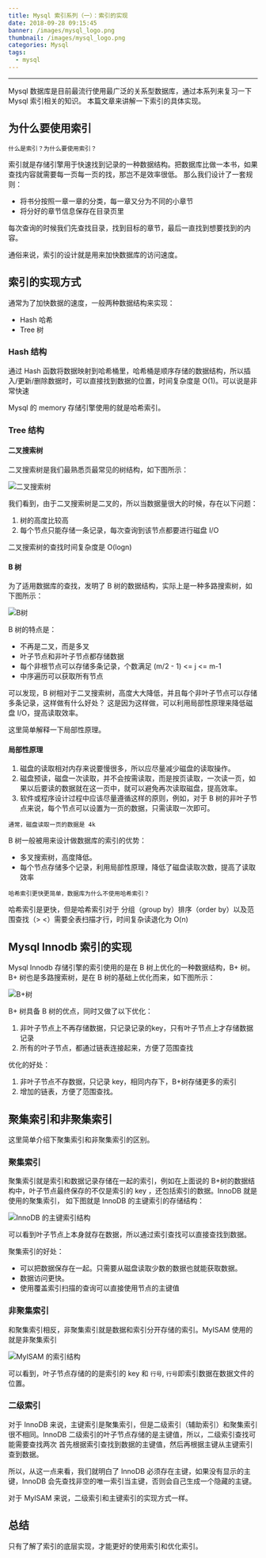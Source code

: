 ```yaml
---
title: Mysql 索引系列（一）：索引的实现
date: 2018-09-28 09:15:45
banner: /images/mysql_logo.png
thumbnail: /images/mysql_logo.png
categories: Mysql
tags:
  - mysql
---
```

----------------------------------------------

Mysql 数据库是目前最流行使用最广泛的关系型数据库，通过本系列来复习一下 Mysql 索引相关的知识。
本篇文章来讲解一下索引的具体实现。

<!-- more -->

## 为什么要使用索引
```$xslt
什么是索引？为什么要使用索引？
```
索引就是存储引擎用于快速找到记录的一种数据结构。把数据库比做一本书，如果查找内容就需要每一页每一页的找，那岂不是效率很低。
那么我们设计了一套规则：
- 将书分按照一章一章的分类，每一章又分为不同的小章节
- 将分好的章节信息保存在目录页里

每次查询的时候我们先查找目录，找到目标的章节，最后一直找到想要找到的内容。

通俗来说，索引的设计就是用来加快数据库的访问速度。

## 索引的实现方式
通常为了加快数据的速度，一般两种数据结构来实现：

- Hash 哈希
- Tree 树

### Hash 结构
通过 Hash 函数将数据映射到哈希桶里，哈希桶是顺序存储的数据结构，所以插入/更新/删除数据时，可以直接找到数据的位置，时间复杂度是 O(1)。可以说是非常快速

Mysql 的 memory 存储引擎使用的就是哈希索引。

### Tree 结构

#### 二叉搜索树
二叉搜索树是我们最熟悉页最常见的树结构，如下图所示：

![二叉搜索树](/images/mysql_tree_bst.png)

我们看到，由于二叉搜索树是二叉的，所以当数据量很大的时候，存在以下问题：
1. 树的高度比较高
2. 每个节点只能存储一条记录，每次查询到该节点都要进行磁盘 I/O

二叉搜索树的查找时间复杂度是 O(logn)

#### B 树
为了适用数据库的查找，发明了 B 树的数据结构，实际上是一种多路搜索树，如下图所示：

![B树](/images/mysql_tree_b.png)

B 树的特点是：
- 不再是二叉，而是多叉
- 叶子节点和非叶子节点都存储数据
- 每个非根节点可以存储多条记录，个数满足 (m/2 - 1) <= j <= m-1
- 中序遍历可以获取所有节点

可以发现，B 树相对于二叉搜索树，高度大大降低，并且每个非叶子节点可以存储多条记录，这样做有什么好处？
这是因为这样做，可以利用局部性原理来降低磁盘 I/O，提高读取效率。

这里简单解释一下局部性原理。
#### 局部性原理
1. 磁盘的读取相对内存来说要慢很多，所以应尽量减少磁盘的读取操作。
2. 磁盘预读，磁盘一次读取，并不会按需读取，而是按页读取，一次读一页，如果以后要读的数据就在这一页中，就可以避免再次读取磁盘，提高效率。
3. 软件或程序设计过程中应该尽量遵循这样的原则，例如，对于 B 树的非叶子节点来说，每个节点可以设置为一页的数据，只需读取一次即可。

`通常，磁盘读取一页的数据是 4k`

B 树一般被用来设计做数据库的索引的优势：
- 多叉搜索树，高度降低。
- 每个节点存储多个记录，利用局部性原理，降低了磁盘读取次数，提高了读取效率

```$xslt
哈希索引更快更简单，数据库为什么不使用哈希索引？
```
哈希索引是更快，但是哈希索引对于 分组（group by）排序（order by）以及范围查找（> <）需要全表扫描才行，时间复杂读退化为 O(n)

## Mysql Innodb 索引的实现
Mysql Innodb 存储引擎的索引使用的是在 B 树上优化的一种数据结构，B+ 树。
B+ 树也是多路搜索树，是在 B 树的基础上优化而来，如下图所示：

![B+树](/images/mysql_tree_b+.png)

B+ 树具备 B 树的优点，同时又做了以下优化：
1. 非叶子节点上不再存储数据，只记录记录的key，只有叶子节点上才存储数据记录
2. 所有的叶子节点，都通过链表连接起来，方便了范围查找

优化的好处：
1. 非叶子节点不存数据，只记录 key，相同内存下，B+树存储更多的索引
2. 增加的链表，方便了范围查找。

## 聚集索引和非聚集索引
这里简单介绍下聚集索引和非聚集索引的区别。

### 聚集索引
聚集索引就是索引和数据记录存储在一起的索引，例如在上面说的 B+树的数据结构中，叶子节点最终保存的不仅是索引的 key ，还包括索引的数据。InnoDB 就是使用的聚集索引，
如下图就是 InnoDB 的主键索引的存储结构：

![InnoDB 的主键索引结构](/images/mysql_innodb_index.png)

可以看到叶子节点上本身就存在数据，所以通过索引查找可以直接查找到数据。

聚集索引的好处：
- 可以把数据保存在一起。只需要从磁盘读取少数的数据也就能获取数据。
- 数据访问更快。
- 使用覆盖索引扫描的查询可以直接使用节点的主键值

### 非聚集索引
和聚集索引相反，非聚集索引就是数据和索引分开存储的索引。MyISAM 使用的就是非聚集索引

![MyISAM 的索引结构](/images/mysql_myisam_index.png)

可以看到，叶子节点存储的的是索引的 key 和 `行号`, `行号`即索引数据在数据文件的位置。

### 二级索引
对于 InnoDB 来说，主键索引是聚集索引，但是二级索引（辅助索引）和聚集索引很不相同。InnoDB 二级索引的叶子节点存储的是主键值，所以，二级索引查找可能需要查找两次
首先根据索引查找到数据的主键值，然后再根据主键从主键索引查到数据。

所以，从这一点来看，我们就明白了 InnoDB 必须存在主键，如果没有显示的主键，InnoDB 会先查找非空的唯一索引当主键，否则会自己生成一个隐藏的主键。

对于 MyISAM 来说，二级索引和主键索引的实现方式一样。

## 总结
只有了解了索引的底层实现，才能更好的使用索引和优化索引。